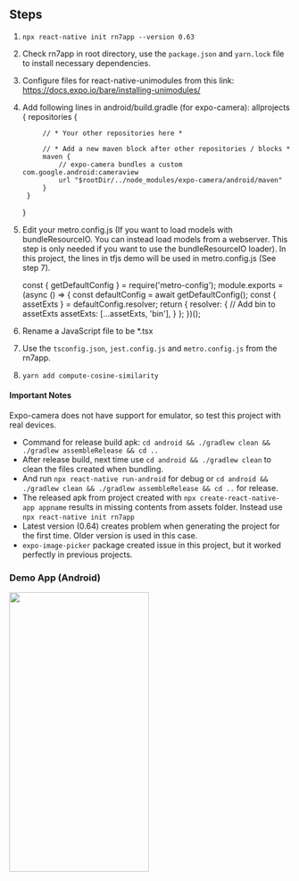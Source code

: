 ## Steps
1. `npx react-native init rn7app --version 0.63`
2. Check rn7app in root directory, use the `package.json` and `yarn.lock` file to install necessary dependencies.
3. Configure files for react-native-unimodules from this link: https://docs.expo.io/bare/installing-unimodules/
4. Add following lines in android/build.gradle (for expo-camera):
    allprojects {
        repositories {

            // * Your other repositories here *

            // * Add a new maven block after other repositories / blocks *
            maven {
                // expo-camera bundles a custom com.google.android:cameraview
                url "$rootDir/../node_modules/expo-camera/android/maven"
            }
        }
    }
5. Edit your metro.config.js (If you want to load models with bundleResourceIO. You can instead load models from a webserver. This step is only needed if you want to use the bundleResourceIO loader). In this project, the lines in tfjs demo will be used in metro.config.js (See step 7).

    const { getDefaultConfig } = require('metro-config');
    module.exports = (async () => {
    const defaultConfig = await getDefaultConfig();
    const { assetExts } = defaultConfig.resolver;
    return {
        resolver: {
        // Add bin to assetExts
        assetExts: [...assetExts, 'bin'],
        }
    };
    })();

6. Rename a JavaScript file to be *.tsx
7. Use the `tsconfig.json`, `jest.config.js` and `metro.config.js` from the rn7app.
8. `yarn add compute-cosine-similarity`


#### Important Notes
Expo-camera does not have support for emulator, so test this project with real devices.
* Command for release build apk: `cd android && ./gradlew clean && ./gradlew assembleRelease && cd ..`
* After release build, next time use `cd android && ./gradlew clean` to clean the files created when bundling. 
* And run `npx react-native run-android` for debug or `cd android && ./gradlew clean && ./gradlew assembleRelease && cd ..` for release.
* The released apk from project created with `npx create-react-native-app appname` results in missing contents from assets folder. Instead use `npx react-native init rn7app`
* Latest version (0.64) creates problem when generating the project for the first time. Older version is used in this case.
* `expo-image-picker` package created issue in this project, but it worked perfectly in previous projects.


### Demo App (Android)
<img src="https://github.com/Sabit-Ahmed/React-Native-Projects/blob/main/rn9app/Demo.gif" width="250" height="500"/>


